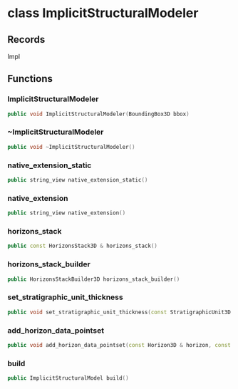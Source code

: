 # class ImplicitStructuralModeler


## Records

Impl



## Functions

### ImplicitStructuralModeler

```cpp
public void ImplicitStructuralModeler(BoundingBox3D bbox)
```


### ~ImplicitStructuralModeler

```cpp
public void ~ImplicitStructuralModeler()
```


### native_extension_static

```cpp
public string_view native_extension_static()
```


### native_extension

```cpp
public string_view native_extension()
```


### horizons_stack

```cpp
public const HorizonsStack3D & horizons_stack()
```


### horizons_stack_builder

```cpp
public HorizonsStackBuilder3D horizons_stack_builder()
```


### set_stratigraphic_unit_thickness

```cpp
public void set_stratigraphic_unit_thickness(const StratigraphicUnit3D & strati_unit, double thickness)
```


### add_horizon_data_pointset

```cpp
public void add_horizon_data_pointset(const Horizon3D & horizon, const PointSet3D & pointset, double weight)
```


### build

```cpp
public ImplicitStructuralModel build()
```




